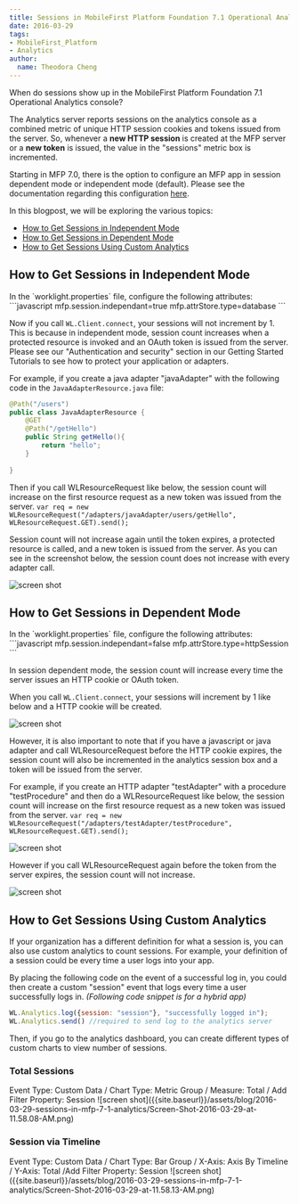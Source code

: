```yaml
---
title: Sessions in MobileFirst Platform Foundation 7.1 Operational Analytics
date: 2016-03-29
tags:
- MobileFirst_Platform
- Analytics
author:
  name: Theodora Cheng
---
```

When do sessions show up in the MobileFirst Platform Foundation 7.1 Operational Analytics console?

The Analytics server reports sessions on the analytics console as a combined metric of unique HTTP session cookies and tokens issued from the server. So, whenever a **new HTTP session** is created at the MFP server or a **new token** is issued, the value in the "sessions" metric box is incremented.

Starting in MFP 7.0, there is the option to configure an MFP app in session dependent mode or independent mode (default). 
Please see the documentation regarding this configuration <a href="https://www.ibm.com/support/knowledgecenter/SSHS8R_7.1.0/com.ibm.worklight.dev.doc/devref/c_overview_session_indep.html">here</a>.

In this blogpost, we will be exploring the various topics:
<ul>
<li><a href="#indepMode">How to Get Sessions in Independent Mode</a></li>
<li><a href="#depMode">How to Get Sessions in Dependent Mode</a></li>
<li><a href="#custAnalytics">How to Get Sessions Using Custom Analytics</a></li>
</ul>

<h2 id="indepMode">How to Get Sessions in Independent Mode</h2>
In the `worklight.properties` file, configure the following attributes:
```javascript
mfp.session.independant=true
mfp.attrStore.type=database
```

Now if you call `WL.Client.connect`, your sessions will not increment by 1. This is because in independent mode, session count increases when a protected resource is invoked and an OAuth token is issued from the server. Please see our "Authentication and security" section in our Getting Started Tutorials to see how to protect your application or adapters.

For example, if you create a java adapter "javaAdapter" with the following code in the `JavaAdapterResource.java` file:

```java
@Path("/users")
public class JavaAdapterResource {
	@GET
	@Path("/getHello")
	public String getHello(){
		return "hello";
	}
		
}
```

Then if you call WLResourceRequest like below, the session count will increase on the first resource request as a new token was issued from the server. 
`var req = new WLResourceRequest("/adapters/javaAdapter/users/getHello", WLResourceRequest.GET).send();`

Session count will not increase again until the token expires, a protected resource is called, and a new token is issued from the server. As you can see in the screenshot below, the session count does not increase with every adapter call.

![screen shot]({{site.baseurl}}/assets/blog/2016-03-29-sessions-in-mfp-7-1-analytics/Screen-Shot-2016-03-29-at-11.33.22-AM.png)

<h2 id="depMode">How to Get Sessions in Dependent Mode</h2>
In the `worklight.properties` file, configure the following attributes:
```javascript
mfp.session.independant=false
mfp.attrStore.type=httpSession
```

In session dependent mode, the session count will increase every time the server issues an HTTP cookie or OAuth token.

When you call `WL.Client.connect`, your sessions will increment by 1 like below and a HTTP cookie will be created.

![screen shot]({{site.baseurl}}/assets/blog/2016-03-29-sessions-in-mfp-7-1-analytics/Screen-Shot-2016-03-28-at-4.46.46-PM.png)

However, it is also important to note that if you have a javascript or java adapter and call WLResourceRequest before the HTTP cookie expires, the session count will also be incremented in the analytics session box and a token will be issued from the server.

For example, if you create an HTTP adapter "testAdapter" with a procedure "testProcedure" and then do a WLResourceRequest like below, the session count will increase on the first resource request as a new token was issued from the server.
`var req = new WLResourceRequest("/adapters/testAdapter/testProcedure", WLResourceRequest.GET).send();`

![screen shot]({{site.baseurl}}/assets/blog/2016-03-29-sessions-in-mfp-7-1-analytics/Screen-Shot-2016-03-28-at-4.52.07-PM.png)

However if you call WLResourceRequest again before the token from the server expires, the session count will not increase.

![screen shot]({{site.baseurl}}/assets/blog/2016-03-29-sessions-in-mfp-7-1-analytics/Screen-Shot-2016-03-28-at-4.52.36-PM.png)

<h2 id="custAnalytics">How to Get Sessions Using Custom Analytics</h2>

If your organization has a different definition for what a session is, you can also use custom analytics to count sessions.
For example, your definition of a session could be every time a user logs into your app.

By placing the following code on the event of a successful log in, you could then create a custom "session" event that logs every time a user successfully logs in. *(Following code snippet is for a hybrid app)*
```javascript
WL.Analytics.log({session: "session"}, "successfully logged in");
WL.Analytics.send() //required to send log to the analytics server
```

Then, if you go to the analytics dashboard, you can create different types of custom charts to view number of sessions.

<h3>Total Sessions</h3>
Event Type: Custom Data / Chart Type: Metric Group / Measure: Total / Add Filter Property: Session
![screen shot]({{site.baseurl}}/assets/blog/2016-03-29-sessions-in-mfp-7-1-analytics/Screen-Shot-2016-03-29-at-11.58.08-AM.png)

<h3>Session via Timeline</h3>
Event Type: Custom Data / Chart Type: Bar Group / X-Axis: Axis By Timeline / Y-Axis: Total /Add Filter Property: Session
![screen shot]({{site.baseurl}}/assets/blog/2016-03-29-sessions-in-mfp-7-1-analytics/Screen-Shot-2016-03-29-at-11.58.13-AM.png)
